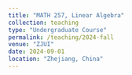 ```yaml
---
title: "MATH 257, Linear Algebra"
collection: teaching
type: "Undergraduate Course"
permalink: /teaching/2024-fall
venue: "ZJUI"
date: 2024-09-01
location: "Zhejiang, China"
---
```

<!-- 
This is a description of a teaching experience. You can use markdown like any other post.

Heading 1
======

Heading 2
======

Heading 3
====== -->
